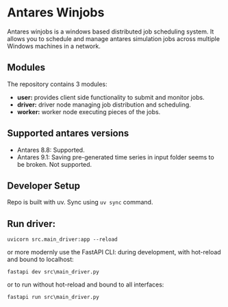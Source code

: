 # Antares Winjobs
Antares winjobs is a windows based distributed job scheduling system. 
It allows you to schedule and manage antares simulation jobs across multiple Windows machines in a network.

## Modules
The repository contains 3 modules:
- **user:** provides client side functionality to submit and monitor jobs.
- **driver:** driver node managing job distribution and scheduling.
- **worker:** worker node executing pieces of the jobs.

## Supported antares versions
- Antares 8.8: Supported.
- Antares 9.1: Saving pre-generated time series in input folder seems to be broken. Not supported.

## Developer Setup
Repo is built with uv.
Sync using `uv sync` command.

## Run driver:
```commandline
uvicorn src.main_driver:app --reload
```
or more modernly use the FastAPI CLI:
during development, with hot-reload and bound to localhost:
```commandline
fastapi dev src\main_driver.py
```
or to run without hot-reload and bound to all interfaces:
```commandline
fastapi run src\main_driver.py
```